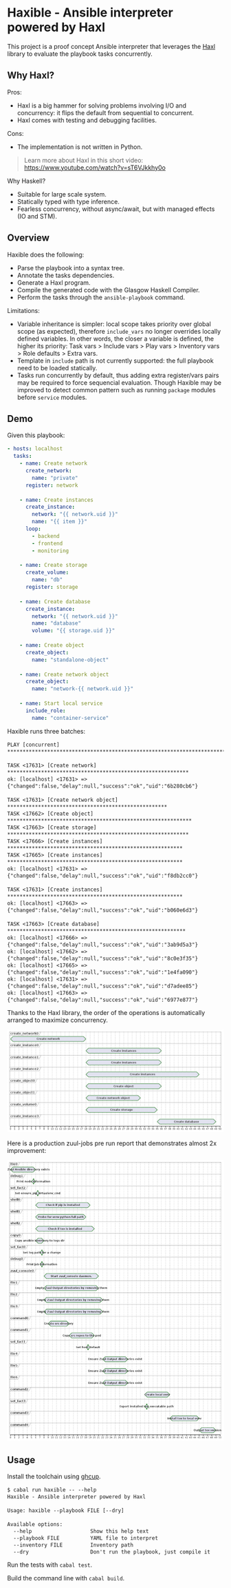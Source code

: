 # Haxible - Ansible interpreter powered by Haxl

This project is a proof concept Ansible interpreter that leverages
the [Haxl](https://github.com/facebook/Haxl) library to evaluate
the playbook tasks concurrently.


## Why Haxl?

Pros:

- Haxl is a big hammer for solving problems involving I/O and concurrency: it flips the default from sequential to concurrent.
- Haxl comes with testing and debugging facilities.

Cons:

- The implementation is not written in Python.

> Learn more about Haxl in this short video: https://www.youtube.com/watch?v=sT6VJkkhy0o

Why Haskell?

- Suitable for large scale system.
- Statically typed with type inference.
- Fearless concurrency, without async/await, but with managed effects (IO and STM).


## Overview

Haxible does the following:

- Parse the playbook into a syntax tree.
- Annotate the tasks dependencies.
- Generate a Haxl program.
- Compile the generated code with the Glasgow Haskell Compiler.
- Perform the tasks through the `ansible-playbook` command.

Limitations:

- Variable inheritance is simpler: local scope takes priority over global scope (as expected), therefore `include_vars` no longer overrides locally defined variables.
  In other words, the closer a variable is defined, the higher its priority: Task vars > Include vars > Play vars > Inventory vars > Role defaults > Extra vars.
- Template in `include` path is not currently supported: the full playbook need to be loaded statically.
- Tasks run concurrently by default, thus adding extra register/vars pairs may be required to force sequencial evaluation.
  Though Haxible may be improved to detect common pattern such as running `package` modules before `service` modules.


## Demo

Given this playbook:

```yaml
- hosts: localhost
  tasks:
    - name: Create network
      create_network:
        name: "private"
      register: network

    - name: Create instances
      create_instance:
        network: "{{ network.uid }}"
        name: "{{ item }}"
      loop:
        - backend
        - frontend
        - monitoring

    - name: Create storage
      create_volume:
        name: "db"
      register: storage

    - name: Create database
      create_instance:
        network: "{{ network.uid }}"
        name: "database"
        volume: "{{ storage.uid }}"

    - name: Create object
      create_object:
        name: "standalone-object"

    - name: Create network object
      create_object:
        name: "network-{{ network.uid }}"

    - name: Start local service
      include_role:
        name: "container-service"
```

Haxible runs three batches:

```
PLAY [concurrent] ***********************************************************************

TASK <17631> [Create network] ***********************************************************
ok: [localhost] <17631> => {"changed":false,"delay":null,"success":"ok","uid":"6b280cb6"}

TASK <17631> [Create network object] ****************************************************
TASK <17662> [Create object] ************************************************************
TASK <17663> [Create storage] ***********************************************************
TASK <17666> [Create instances] *********************************************************
TASK <17665> [Create instances] *********************************************************
ok: [localhost] <17631> => {"changed":false,"delay":null,"success":"ok","uid":"f8db2cc0"}

TASK <17631> [Create instances] *********************************************************
ok: [localhost] <17663> => {"changed":false,"delay":null,"success":"ok","uid":"b060e6d3"}

TASK <17663> [Create database] **********************************************************
ok: [localhost] <17666> => {"changed":false,"delay":null,"success":"ok","uid":"3ab9d5a3"}
ok: [localhost] <17662> => {"changed":false,"delay":null,"success":"ok","uid":"8c0e3f35"}
ok: [localhost] <17665> => {"changed":false,"delay":null,"success":"ok","uid":"1e4fa090"}
ok: [localhost] <17631> => {"changed":false,"delay":null,"success":"ok","uid":"d7adee85"}
ok: [localhost] <17663> => {"changed":false,"delay":null,"success":"ok","uid":"6977e877"}
```

Thanks to the Haxl library, the order of the operations is automatically arranged to maximize concurrency.

![demo timing](./test/playbooks/demo.png)

Here is a production zuul-jobs pre run report that demonstrates almost 2x improvement:

![zuul-jobs](./doc/zuul-jobs.png)


## Usage

Install the toolchain using [ghcup](https://www.haskell.org/ghcup/).

```ShellSession
$ cabal run haxible -- --help
Haxible - Ansible interpreter powered by Haxl

Usage: haxible --playbook FILE [--dry]

Available options:
  --help                   Show this help text
  --playbook FILE          YAML file to interpret
  --inventory FILE         Inventory path
  --dry                    Don't run the playbook, just compile it
```

Run the tests with `cabal test`.

Build the command line with `cabal build`.
